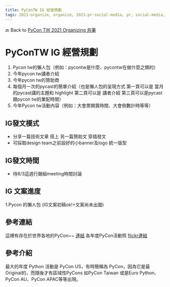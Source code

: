 ```yaml
---
title: PyConTW IG 經營規劃
tags: 2021-organize, organize, 2021-pr-social-media, pr, social-media, public relationship
---
```


🔙 Back to [PyCon TW 2021 Organizing 共筆](/Wb9vQrfJQk-5tPoPR23hwA)

PyConTW IG 經營規劃
===

1. Pycon tw的懶人包（例如：pycontw是什麼、pycontw在做什麼之類的）
2. 今年pycon tw講者介紹
3. 今年pycon tw的贊助商
4. 每個月一次的pycast的簡單介紹（也是懶人包的呈現方式 第一頁可以是 當月的pycast講的主題和 highlight 第二頁可以是 講者介紹 第三頁可以是pycast跟pycon tw的業配時間）
5. 今年Pycon tw活動內容（例如：大會票開賣時間、大會倒數計時等等）


 
 ## IG發文模式
- 分享一篇技術文章 搭上 另一篇贊助文 穿插發文
- 可採取design team之前設好的小banner及logo 統一版型


 ## IG發文時間
 * 待8/3這週行銷組meeting時間討論

 ## IG 文案進度
 
 1.Pycon 的懶人包 (IG文案初稿ok!+文案尚未出圖)








## 參考連結
這裡有存在於世界各地的PyCon~~ [連結](https://pycon.org/)
各年度PyCon活動照 [flickr連結](https://www.flickr.com/photos/pycon_tw/albums?fbclid=IwAR39YNE2xNURUrjtnwmkPehPd82PLU9ZRa4pz_Xuiyl4xcLZhJ-zX6hsLiU)

## 參考介紹
最大的年度 Python 活動是 PyCon US，有時簡稱為 PyCon，因為它是最 Original的，而隨後才有區域性PyCons 如PyCon Taiwan 或是Euro Python、PyCon AU、PyCon APAC等等出現。
